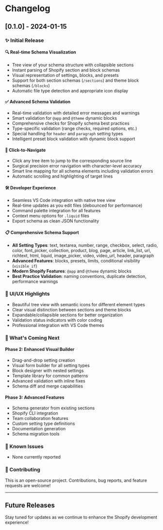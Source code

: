 # Changelog

## [0.1.0] - 2024-01-15

### ✨ Initial Release

#### 🔍 **Real-time Schema Visualization**
- Tree view of your schema structure with collapsible sections
- Instant parsing of Shopify section and block schemas  
- Visual representation of settings, blocks, and presets
- Support for both section schemas (`/sections`) and theme block schemas (`/blocks`)
- Automatic file type detection and appropriate icon display

#### ✅ **Advanced Schema Validation**
- Real-time validation with detailed error messages and warnings
- Smart validation for `@app` and `@theme` dynamic blocks
- Comprehensive checks for Shopify schema best practices
- Type-specific validation (range checks, required options, etc.)
- Special handling for `header` and `paragraph` setting types
- Intelligent preset block validation with dynamic block support

#### 🎯 **Click-to-Navigate**
- Click any tree item to jump to the corresponding source line
- Surgical precision error navigation with character-level accuracy
- Smart line mapping for all schema elements including validation errors
- Automatic scrolling and highlighting of target lines

#### 🛠️ **Developer Experience**
- Seamless VS Code integration with native tree view
- Real-time updates as you edit files (debounced for performance)
- Command palette integration for all features
- Context menu options for `.liquid` files
- Export schema as clean JSON functionality

#### 📋 **Comprehensive Schema Support**
- **All Setting Types**: text, textarea, number, range, checkbox, select, radio, color, font_picker, collection, product, blog, page, article, link_list, url, richtext, html, liquid, image_picker, video, video_url, header, paragraph
- **Advanced Features**: blocks, presets, limits, conditional visibility (`visible_if`)
- **Modern Shopify Features**: `@app` and `@theme` dynamic blocks
- **Best Practice Validation**: naming conventions, duplicate detection, performance warnings

### 🎨 **UI/UX Highlights**
- Beautiful tree view with semantic icons for different element types
- Clear visual distinction between sections and theme blocks
- Expandable/collapsible sections for better organization
- Validation status indicators with color coding
- Professional integration with VS Code themes

### 🎯 What's Coming Next

#### Phase 2: Enhanced Visual Builder
- Drag-and-drop setting creation
- Visual form builder for all setting types
- Block designer with nested settings
- Template library for common patterns
- Advanced validation with inline fixes
- Schema diff and merge capabilities

#### Phase 3: Advanced Features
- Schema generator from existing sections
- Shopify CLI integration
- Team collaboration features
- Custom setting type definitions
- Documentation generation
- Schema migration tools

### 🐛 Known Issues
- None currently reported

### 🤝 Contributing
This is an open-source project. Contributions, bug reports, and feature requests are welcome!

---

## Future Releases

Stay tuned for updates as we continue to enhance the Shopify development experience! 